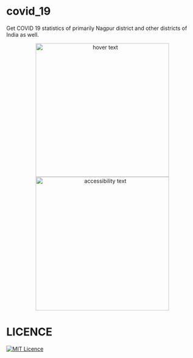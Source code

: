 # covid_19

Get COVID 19 statistics of primarily Nagpur district and other districts of India as well.



<p align="center">
  <img src="https://github.com/neilmehta31/covid19_app_flutter/blob/master/tia3304544856910355940.png" width="350" title="hover text">
  <img src="https://github.com/neilmehta31/covid19_app_flutter/blob/master/tia1248598796474542638.png" width="350" alt="accessibility text">
</p>















# LICENCE
[![MIT Licence](https://badges.frapsoft.com/os/mit/mit.svg?v=103)](https://github.com/neilmehta31/covid19_app_flutter/blob/master/LICENSE.md)


